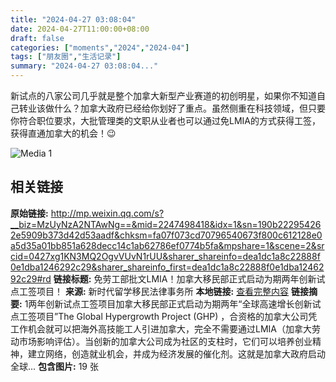 ```yaml
---
title: "2024-04-27 03:08:04"
date: 2024-04-27T11:00:00+08:00
draft: false
categories: ["moments","2024","2024-04"]
tags: ["朋友圈","生活记录"]
summary: "2024-04-27 03:08:04..."
---
```


新试点的八家公司几乎就是整个加拿大新型产业赛道的初创明星，如果你不知道自己转业该做什么？加拿大政府已经给你划好了重点。虽然侧重在科技领域，但只要你符合职位要求，大批管理类的文职从业者也可以通过免LMIA的方式获得工签，获得直通加拿大的机会！😉

![Media 1](/Moments/photos/2024-04-27/202404270308040.jpg)

## 相关链接

**原始链接:** http://mp.weixin.qq.com/s?__biz=MzUyNzA2NTAwNg==&mid=2247498418&idx=1&sn=190b222954262e5909b373d42d53aadf&chksm=fa07f073cd70796540673f800c612128e0a5d35a01bb851a628decc14c1ab62786ef0774b5fa&mpshare=1&scene=2&srcid=0427xg1KN3MQ2OgvVUvN1rUU&sharer_shareinfo=dea1dc1a8c22888f0e1dba1246292c29&sharer_shareinfo_first=dea1dc1a8c22888f0e1dba1246292c29#rd
**链接标题:** 免劳工部批文LMIA！加拿大移民部正式启动为期两年创新试点工签项目！
**来源:** 新时代留学移民法律事务所
**本地链接:** [查看完整内容](/link_content/2024/04/2024-04-27-1/link_content/)
**链接摘要:** 1两年创新试点工签项目加拿大移民部正式启动为期两年“全球高速增长创新试点工签项目”The Global Hypergrowth Project (GHP) ，合资格的加拿大公司凭工作机会就可以把海外高技能工人引进加拿大，完全不需要通过LMIA（加拿大劳动市场影响评估）。当创新的加拿大公司成为社区的支柱时，它们可以培养创业精神，建立网络，创造就业机会，并成为经济发展的催化剂。这就是加拿大政府启动全球...
**包含图片:** 19 张

